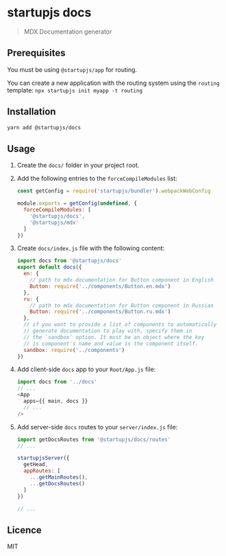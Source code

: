 # startupjs docs
> MDX Documentation generator

## Prerequisites

You must be using `@startupjs/app` for routing.

You can create a new application with the routing system using the `routing` template: `npx startupjs init myapp -t routing`

## Installation

```sh
yarn add @startupjs/docs
```

## Usage

1. Create the `docs/` folder in your project root.

1. Add the following entries to the `forceCompileModules` list:

    ```js
    const getConfig = require('startupjs/bundler').webpackWebConfig

    module.exports = getConfig(undefined, {
      forceCompileModules: [
        '@startupjs/docs',
        '@startupjs/mdx'
      ]
    })
    ```

1. Create `docs/index.js` file with the following content:

    ```js
    import docs from '@startupjs/docs'
    export default docs({
      en: {
        // path to mdx documentation for Button component in English
        Button: require('../components/Button.en.mdx')
      },
      ru: {
        // path to mdx documentation for Button component in Russian
        Button: require('../components/Button.ru.mdx')
      },
      // if you want to provide a list of components to automatically
      // generate documentation to play with, specify them in
      // the `sandbox` option. It must be an object where the key
      // is component's name and value is the component itself.
      sandbox: require('../components')
    })
    ```

1. Add client-side `docs` app to your `Root/App.js` file:

    ```js
    import docs from '../docs'
    // ...
    <App
      apps={{ main, docs }}
      // ...
    />
    ```

1. Add server-side `docs` routes to your `server/index.js` file:

    ```js
    import getDocsRoutes from '@startupjs/docs/routes'
    // ...

    startupjsServer({
      getHead,
      appRoutes: [
        ...getMainRoutes(),
        ...getDocsRoutes()
      ]
    })

    // ...
    ```

## Licence

MIT
